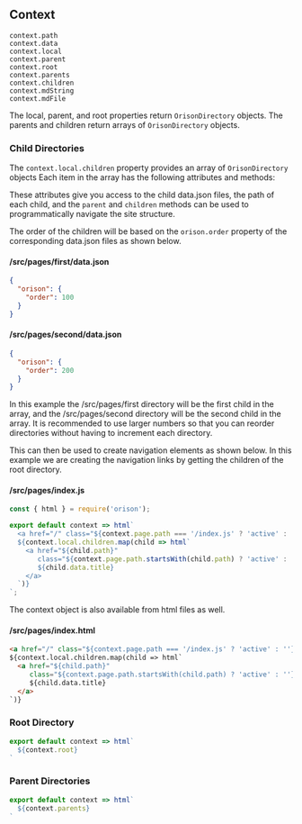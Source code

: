 ## Context

```
context.path
context.data
context.local
context.parent
context.root
context.parents
context.children
context.mdString
context.mdFile
```

The local, parent, and root properties return `OrisonDirectory` objects. The
parents and children return arrays of `OrisonDirectory` objects.

### Child Directories

The `context.local.children` property provides an array of `OrisonDirectory` objects
Each item in the array has the following attributes and methods:

These attributes give you access to the child data.json files, the
path of each child, and the `parent` and `children` methods can be used to
programmatically navigate the site structure.

The order of the children will be based on the `orison.order` property of the
corresponding data.json files as shown below.

#### /src/pages/first/data.json
```json
{
  "orison": {
    "order": 100
  }
}
```

#### /src/pages/second/data.json
```json
{
  "orison": {
    "order": 200
  }
}
```

In this example the /src/pages/first directory will be the first child in the array, and
the /src/pages/second directory will be the second child in the array. It is recommended
to use larger numbers so that you can reorder directories without having to
increment each directory.

This can then be used to create navigation elements as shown below. In this example
we are creating the navigation links by getting the children of the root directory.

#### /src/pages/index.js
```js
const { html } = require('orison');

export default context => html`
  <a href="/" class="${context.page.path === '/index.js' ? 'active' : ''}">Begin</a>
  ${context.local.children.map(child => html`
    <a href="${child.path}"
       class="${context.page.path.startsWith(child.path) ? 'active' : ''}">
       ${child.data.title}
    </a>
  `)}
`;
```

The context object is also available from html files as well.

#### /src/pages/index.html
```html
<a href="/" class="${context.page.path === '/index.js' ? 'active' : ''}">Begin</a>
${context.local.children.map(child => html`
  <a href="${child.path}"
     class="${context.page.path.startsWith(child.path) ? 'active' : ''}">
     ${child.data.title}
  </a>
`)}
```

### Root Directory

```js
export default context => html`
  ${context.root}
`
```

### Parent Directories

```js
export default context => html`
  ${context.parents}
`
```
